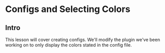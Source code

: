 # Configs and Selecting Colors
## Intro
This lesson will cover creating configs. We'll modify the plugin we've been working on to only display the colors stated in the config file.
